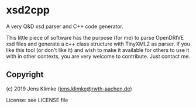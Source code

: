 # xsd2cpp
A very Q&D xsd parser and C++ code generator.

This little piece of software has the purpose (for me) to parse OpenDRIVE xsd files and generate a c++ class structure with TinyXML2 as parser. If you like this tool (or don't like it) and wish to make it available for others to use it with in other contexts, you are very welcome to contribute. Just contact me.   

## Copyright
(c) 2019 Jens Klimke (jens.klimke@rwth-aachen.de)

License: see LICENSE file